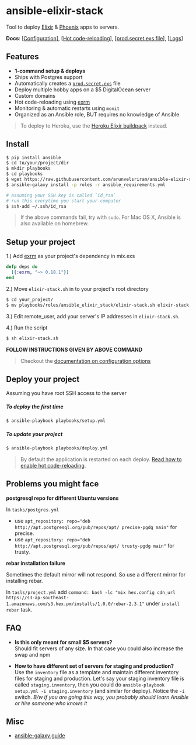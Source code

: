 # ansible-elixir-stack

Tool to deploy [Elixir](http://elixir-lang.org/) & [Phoenix](http://www.phoenixframework.org) apps to servers.

**Docs**: [[Configuration](docs/configuration.md)], [[Hot code-reloading](docs/hot-code-reloading.md)], [[prod.secret.exs file](docs/prod-secret-file.md)], [[Logs](docs/logs.md)]

## Features

* **1-command setup & deploys**
* Ships with Postgres support
* Automatically creates a [`prod.secret.exs`](docs/prod-secret-file.md) file
* Deploy multiple hobby apps on a $5 DigitalOcean server
* Custom domains
* Hot code-reloading using [exrm](https://github.com/bitwalker/exrm)
* Monitoring & automatic restarts using `monit`
* Organized as an Ansible role, BUT requires no knowledge of Ansible

> To deploy to Heroku, use the [Heroku Elixir buildpack](https://github.com/HashNuke/heroku-buildpack-elixir) instead.

## Install

```sh
$ pip install ansible
$ cd to/your/project/dir
$ mkdir playbooks
$ cd playbooks
$ wget https://raw.githubusercontent.com/arunvelsriram/ansible-elixir-stack/master/ansible_requirements.yml
$ ansible-galaxy install -p roles -r ansible_requirements.yml

# assuming your SSH key is called `id_rsa`
# run this everytime you start your computer
$ ssh-add ~/.ssh/id_rsa
```

> If the above commands fail, try with `sudo`.
> For Mac OS X, Ansible is also available on homebrew.

## Setup your project

1.) Add [exrm](https://github.com/bitwalker/exrm) as your project's dependency in mix.exs

```elixir
defp deps do
  [{:exrm, "~> 0.18.1"}]
end
```

2.) Move `elixir-stack.sh` in to your project's root directory

```sh
$ cd your_project/
$ mv playbooks/roles/ansible_elixir_stack/elixir-stack.sh elixir-stack.sh
```

3.) Edit remote_user, add your server's IP addresses in `elixir-stack.sh`.

4.) Run the script

```sh
$ sh elixir-stack.sh
```

**FOLLOW INSTRUCTIONS GIVEN BY ABOVE COMMAND**

> Checkout the [documentation on configuration options](docs/configuration.md)

## Deploy your project

Assuming you have root SSH access to the server

##### To deploy the first time

```sh
$ ansible-playbook playbooks/setup.yml
```

##### To update your project

```sh
$ ansible-playbook playbooks/deploy.yml
```

> By default the application is restarted on each deploy. [Read how to enable hot code-reloading](docs/hot-code-reloading.md).

## Problems you might face  
**postgresql repo for different Ubuntu versions**  

In `tasks/postgres.yml`
  * use `apt_repository: repo="deb http://apt.postgresql.org/pub/repos/apt/ precise-pgdg main"` for precise.
  * use `apt_repository: repo="deb http://apt.postgresql.org/pub/repos/apt/ trusty-pgdg main"` for trusty.  


**rebar installation failure**  

Sometimes the default mirror will not respond. So use a different mirror for installing rebar.  

In `tasls/project.yml` add `command: bash -lc "mix hex.config cdn_url https://s3-ap-southeast-1.amazonaws.com/s3.hex.pm/installs/1.0.0/rebar-2.3.1"` under `install rebar` task.

## FAQ

* **Is this only meant for small $5 servers?**  
Should fit servers of any size. In that case you could also increase the swap and npm

* **How to have different set of servers for staging and production?**  
Use the `inventory` file as a template and maintain different inventory files for staging and production. Let's say your staging inventory file is called `staging.inventory`, then you could do `ansible-playbook setup.yml -i staging.inventory` (and similar for deploy). Notice the `-i` switch.
*B/w if you are going this way, you probably should learn Ansible or hire someone who knows it*


## Misc

* [ansible-galaxy guide](http://docs.ansible.com/galaxy.html#installing-roles)
